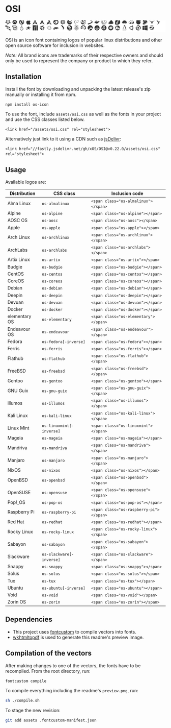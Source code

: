 # OSI #

![Available logos](assets/preview.png)

OSI is an icon font containing logos of popular linux distributions and other open source software for inclusion in websites.

*Note:* All brand icons are trademarks of their respective owners and should only be used to represent the company or product to which they refer.

## Installation ##

Install the font by downloading and unpacking the latest release's zip manually or installing it from npm.

```bash
npm install os-icon
```

To use the font, include `assets/osi.css` as well as the
fonts in your project and use the CSS classes listed below.

	<link href="/assets/osi.css" rel="stylesheet">

Alternatively just link to it using a CDN such as [jsDelivr](//jsdelivr.com):

	<link href="//fastly.jsdelivr.net/gh/xOS/OSI@v0.22.0/assets/osi.css" rel="stylesheet">

## Usage ##


Available logos are:

| Distribution  | CSS class                  | Inclusion code                          |
| ------------- | -------------------------- | --------------------------------------- |
| Alma Linux    | `os-almalinux`             | `<span class="os-almalinux"></span>`    |
| Alpine        | `os-alpine`                | `<span class="os-alpine"></span>`       |
| AOSC OS       | `os-aosc`                  | `<span class="os-aosc"></span>`         |
| Apple         | `os-apple`                 | `<span class="os-apple"></span>`        |
| Arch Linux    | `os-archlinux`             | `<span class="os-archlinux"></span>`    |
| ArchLabs      | `os-archlabs`              | `<span class="os-archlabs"></span>`     |
| Artix Linux   | `os-artix`                 | `<span class="os-artix"></span>`        |
| Budgie        | `os-budgie`                | `<span class="os-budgie"></span>`       |
| CentOS        | `os-centos`                | `<span class="os-centos"></span>`       |
| CoreOS        | `os-coreos`                | `<span class="os-coreos"></span>`       |
| Debian        | `os-debian`                | `<span class="os-debian"></span>`       |
| Deepin        | `os-deepin`                | `<span class="os-deepin"></span>`       |
| Devuan        | `os-devuan`                | `<span class="os-devuan"></span>`       |
| Docker        | `os-docker`                | `<span class="os-docker"></span>`       |
| elementary OS | `os-elementary`            | `<span class="os-elementary"></span>`   |
| Endeavour OS  | `os-endeavour`             | `<span class="os-endeavour"></span>`    |
| Fedora        | `os-fedora[-inverse]`      | `<span class="os-fedora"></span>`       |
| Ferris        | `os-ferris`                | `<span class="os-ferris"></span>`       |
| Flathub       | `os-flathub`               | `<span class="os-flathub"></span>`      |
| FreeBSD       | `os-freebsd`               | `<span class="os-freebsd"></span>`      |
| Gentoo        | `os-gentoo`                | `<span class="os-gentoo"></span>`       |
| GNU Guix      | `os-gnu-guix`              | `<span class="os-gnu-guix"></span>`     |
| illumos       | `os-illumos`               | `<span class="os-illumos"></span>`      |
| Kali Linux    | `os-kali-linux`            | `<span class="os-kali-linux"></span>`   |
| Linux Mint    | `os-linuxmint[-inverse]`   | `<span class="os-linuxmint"></span>`    |
| Mageia        | `os-mageia`                | `<span class="os-mageia"></span>`       |
| Mandriva      | `os-mandriva`              | `<span class="os-mandriva"></span>`     |
| Manjaro       | `os-manjaro`               | `<span class="os-manjaro"></span>`      |
| NixOS         | `os-nixos`                 | `<span class="os-nixos"></span>`        |
| OpenBSD       | `os-openbsd`               | `<span class="os-openbsd"></span>`      |
| OpenSUSE      | `os-opensuse`              | `<span class="os-opensuse"></span>`     |
| Pop!_OS       | `os-pop-os`                | `<span class="os-pop-os"></span>`       |
| Raspberry Pi  | `os-raspberry-pi`          | `<span class="os-raspberry-pi"></span>` |
| Red Hat       | `os-redhat`                | `<span class="os-redhat"></span>`       |
| Rocky Linux   | `os-rocky-linux`           | `<span class="os-rocky-linux"></span>`  |
| Sabayon       | `os-sabayon`               | `<span class="os-sabayon"></span>`      |
| Slackware     | `os-slackware[-inverse]`   | `<span class="os-slackware"></span>`    |
| Snappy        | `os-snappy`                | `<span class="os-snappy"></span>`       |
| Solus         | `os-solus`                 | `<span class="os-solus"></span>`        |
| Tux           | `os-tux`                   | `<span class="os-tux"></span>`          |
| Ubuntu        | `os-ubuntu[-inverse]`      | `<span class="os-ubuntu"></span>`       |
| Void          | `os-void`                  | `<span class="os-void"></span>`         |
| Zorin OS      | `os-zorin`                 | `<span class="os-zorin"></span>`        |

## Dependencies ##

* This project uses [fontcustom](https://github.com/FontCustom/fontcustom) to compile vectors into fonts.
* [wkhtmltopdf](http://wkhtmltopdf.org/) is used to generate this readme's preview image.

## Compilation of the vectors ##

After making changes to one of the vectors, the fonts have to be recompiled.
From the root directory, run:

```bash
fontcustom compile
```

To compile everything including the readme's `preview.png`, run:

```bash
sh ./compile.sh
```

To stage the new revision:

```bash
git add assets .fontcustom-manifest.json
```
